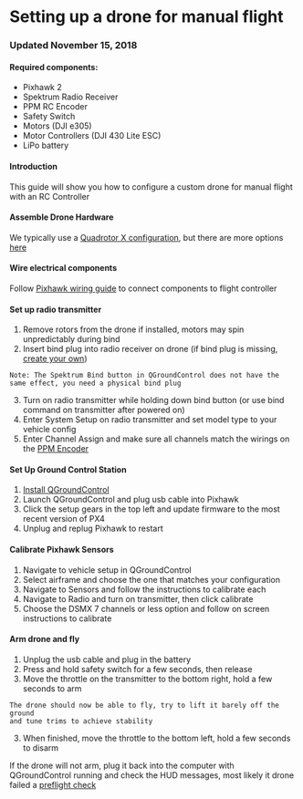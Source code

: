 # Setting up a drone for manual flight

### Updated November 15, 2018

#### Required components:

* Pixhawk 2
* Spektrum Radio Receiver
* PPM RC Encoder
* Safety Switch
* Motors (DJI e305)
* Motor Controllers (DJI 430 Lite ESC)
* LiPo battery

#### Introduction

This guide will show you how to configure a custom drone for manual flight with an RC Controller

#### Assemble Drone Hardware

We typically use a [Quadrotor X configuration], but there are more options [here]


#### Wire electrical components

Follow [Pixhawk wiring guide] to connect components to flight controller


#### Set up radio transmitter

1. Remove rotors from the drone if installed, motors may spin unpredictably during bind
2. Insert bind plug into radio receiver on drone (if bind plug is missing, [create your own])
```
Note: The Spektrum Bind button in QGroundControl does not have the same effect, you need a physical bind plug
```  
3. Turn on radio transmitter while holding down bind button (or use bind command on transmitter after powered on)
4. Enter System Setup on radio transmitter and set model type to your vehicle config
5. Enter Channel Assign and make sure all channels match the wirings on the [PPM Encoder]

#### Set Up Ground Control Station

1. [Install QGroundControl]
2. Launch QGroundControl and plug usb cable into Pixhawk
3. Click the setup gears in the top left and update firmware to the most recent version of PX4
4. Unplug and replug Pixhawk to restart

#### Calibrate Pixhawk Sensors

1. Navigate to vehicle setup in QGroundControl
2. Select airframe and choose the one that matches your configuration
3. Navigate to Sensors and follow the instructions to calibrate each
4. Navigate to Radio and turn on transmitter, then click calibrate
5. Choose the DSMX 7 channels or less option and follow on screen instructions to calibrate

#### Arm drone and fly

1. Unplug the usb cable and plug in the battery
2. Press and hold safety switch for a few seconds, then release
3. Move the throttle on the transmitter to the bottom right, hold a few seconds to arm
```
The drone should now be able to fly, try to lift it barely off the ground 
and tune trims to achieve stability
```
3. When finished, move the throttle to the bottom left, hold a few seconds to disarm

If the drone will not arm, plug it back into the computer with QGroundControl running and check the HUD messages, 
most likely it drone failed a [preflight check]

[Quadrotor X configuration]: <Hardware Guide.md>
[here]: <https://docs.px4.io/en/airframes/airframe_reference.html>
[Pixhawk wiring guide]: <https://docs.px4.io/en/assembly/quick_start_cube.html>
[create your own]: <https://www.youtube.com/watch?v=FD5Fq62wWj4>
[PPM encoder]: <http://ardupilot.org/copter/docs/common-ppm-encoder.html>
[Install QGroundControl]: https://docs.qgroundcontrol.com/en/getting_started/download_and_install.html>
[preflight check]: <https://docs.px4.io/en/flying/pre_flight_checks.html>
